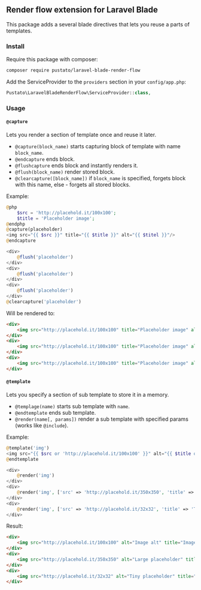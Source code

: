 ## Render flow extension for Laravel Blade

This package adds a several blade directives that lets you reuse a parts of templates.

### Install

Require this package with composer:


```bash
composer require pustato/laravel-blade-render-flow
```

Add the ServiceProvider to the `providers` section in your `config/app.php`:

```php
Pustato\LaravelBladeRenderFlow\ServiceProvider::class,
```

### Usage

#### `@capture`

Lets you render a section of template once and reuse it later.

- `@capture(block_name)` starts capturing block of template with name `block_name`.
- `@endcapture` ends block.
- `@flushcapture` ends block and instantly renders it.
- `@flush(block_name)` render stored block.
- `@clearcapture([block_name])` if `block_name` is specified, forgets block with this name, else - forgets all stored blocks.
 
Example:

```php
@php
    $src = 'http://placehold.it/100x100';
    $title = 'Placeholder image';
@endphp
@capture(placeholder)
<img src="{{ $src }}" title="{{ $title }}" alt="{{ $titel }}"/>
@endcapture

<div>
    @flush('placeholder')
</div>
<div>
    @flush('placeholder')
</div>
<div>
    @flush('placeholder')
</div>
@clearcapture('placeholder')
```

Will be rendered to:

```html
<div>
    <img src="http://placehold.it/100x100" title="Placeholder image" alt="Placeholder image"/>
</div>
<div>
    <img src="http://placehold.it/100x100" title="Placeholder image" alt="Placeholder image"/>
</div>
<div>
    <img src="http://placehold.it/100x100" title="Placeholder image" alt="Placeholder image"/>
</div>
```

#### `@template`

Lets you specify a section of sub template to store it in a memory.

- `@templage(name)` starts sub template with `name`.
- `@endtemplate` ends sub template.
- `@render(name[, params])` render a sub template with specified params (works like `@include`).

Example:

```php
@template('img')
<img src="{{ $src or 'http://placehold.it/100x100' }}" alt="{{ $title or 'Image alt' }}" title="{{ $title or 'Image title' }}"/>
@endtemplate

<div>
    @render('img')
</div>
<div>
    @render('img', ['src' => 'http://placehold.it/350x350', 'title' => 'Large placeholder'])
</div>
<div>
    @render('img', ['src' => 'http://placehold.it/32x32', 'title' => 'Tiny placeholder'])
</div>
```

Result:

```html
<div>
    <img src="http://placehold.it/100x100" alt="Image alt" title="Image title">
</div>
<div>
    <img src="http://placehold.it/350x350" alt="Large placeholder" title="Large placeholder">
</div>
<div>
    <img src="http://placehold.it/32x32" alt="Tiny placeholder" title="Tiny placeholder">
</div>
```

